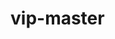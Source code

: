 <!--
 * @Author: Himawari 867415074@qq.com
 * @Date: 2022-06-24 19:21:14
 * @LastEditors: Himawari 867415074@qq.com
 * @LastEditTime: 2022-06-26 01:17:18
 * @FilePath: \undefinedc:\Users\Himawari\Desktop\web-master\README.MD
 * @Description:
 *
 * Copyright (c) 2022 by Himawari 867415074@qq.com, All Rights Reserved.
-->

# vip-master
